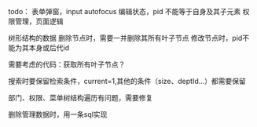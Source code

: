 todo：
表单弹窗，input autofocus
编辑状态，pid 不能等于自身及其子元素
权限管理，页面逻辑

树形结构的数据 
删除节点时，需要一并删除其所有叶子节点
修改节点时，pid不能为其本身或后代id

需要考虑的代码：获取所有叶子节点？ 


搜索时要保留检索条件，current=1,其他的条件（size、deptId...）都需要保留

部门、权限、菜单树结构遍历有问题，需要修复

删除管理数据时，用一条sql实现